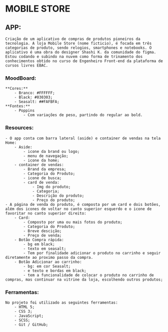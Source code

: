 # MOBILE STORE

## APP:
    Criação de um aplicativo de compras de produtos pioneiros da tecnologia. A loja Mobile Store (nome ficticio), é focada em três categorias de produto, sendo relogios, smartphones e notebooks. O aplicativo é uma obra do designer Shashi K. da comunidade do figma. Estou codando e subindo na nuvem como forma de trinamento dos conhecimentos obtido no curso de Engenheiro Front-end da plataforma de cursos livres EBAC.

### MoodBoard:
    **Cores:**
        - Branco: #FFFFFF;
        - Black: #030303;
        - Seasalt: ##FAFBFA;
    **Fontes:**
        - Poppins
            - Com variações de peso, partindo do regular ao bold.

### Resources:
    - O app conta com barra lateral (aside) e container de vendas na tela Home:
        - Aside:
            - icone da brand ou logo;
            - menu de navegação;
            - icone da home;
        - container de vendas:
            - Brand da empresa;
            - Categoria do Produto;
            - icone de busca;
            - card de venda:
                - Img do produto;
                - Categoria;
                - Descrição do produto;
                - Preço do produto;
    - A página de venda do produto, é composta por um card e dois botões, além dos icones de voltar no canto superior esquerdo e o icone de favoritar no canto superior direito:
        - Card:
            - Composto por uma ou mais fotos do produto;
            - Categoria do Produto;
            - Breve descição;
            - Preço de venda;
        - Botão Compra rápida:
            - bg em black;
            - texto em seasalt;
            - Tem por finalidade adicionar o produto no carrinho e seguir diretamente ao proximo passo da compra.
        - Botão Adicionar ao carrinho:
            - bg: em cor Seasalt;
            - e texto e bordas em black;
            - tem a funcionalidade de colocar o produto no carrinho de compras, mas continuar na vitrine da loja, escolhendo outros produtos;

### Ferramentas:
    No projeto foi utilizado as seguintes ferramentas:
        - HTML 5;
        - CSS 3;
        - JavaScript;
        - SCSS;
        - Git / GitHub;

